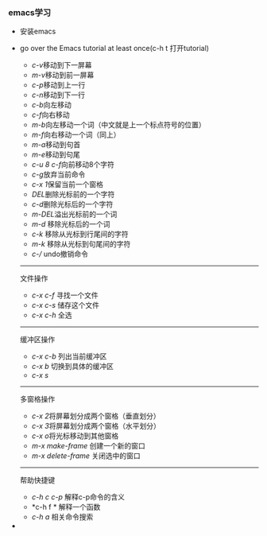 ### emacs学习
- 安装emacs
- go over the Emacs tutorial at least once(c-h t 打开tutorial)

  * *c-v*移动到下一屏幕
  * *m-v*移动到前一屏幕
  * *c-p*移动到上一行
  * *c-n*移动到下一行
  * *c-b*向左移动
  * *c-f*向右移动
  * *m-b*向左移动一个词（中文就是上一个标点符号的位置）
  * *m-f*向右移动一个词（同上）
  * *m-a*移动到句首
  * *m-e*移动到句尾
  * *c-u 8 c-f*向前移动8个字符
  * *c-g*放弃当前命令
  * *c-x 1*保留当前一个窗格
  * *DEL*删除光标前的一个字符
  * *c-d*删除光标后的一个字符
  * *m-DEL*溢出光标前的一个词
  * *m-d* 移除光标后的一个词
  * *c-k* 移除从光标到行尾间的字符
  * *m-k* 移除从光标到句尾间的字符
  * *c-/* undo撤销命令
  * ***
    文件操作
    * *c-x c-f* 寻找一个文件
    * *c-x c-s* 储存这个文件
    * *c-x c-h* 全选
  ***
    缓冲区操作
    * *c-x c-b* 列出当前缓冲区
    * *c-x b* 切换到具体的缓冲区
    * *c-x s* 
  *** 
    多窗格操作
    * *c-x 2*将屏幕划分成两个窗格（垂直划分）
    * *c-x 3*将屏幕划分成两个窗格（水平划分）
    * *c-x o*将光标移动到其他窗格
    * *m-x make-frame* 创建一个新的窗口
    * *m-x delete-frame* 关闭选中的窗口
    ***
    帮助快捷键
    * *c-h c c-p* 解释c-p命令的含义
    * *c-h f * 解释一个函数
    * *c-h a* 相关命令搜索
    
- 